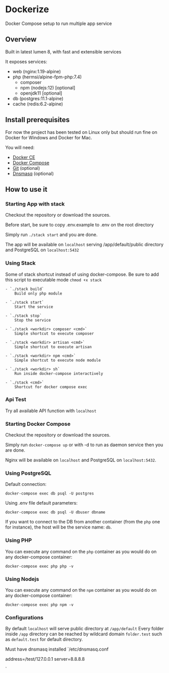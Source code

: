 # Dockerize
Docker Compose setup to run multiple app service

## Overview

Built in latest lumen 8, with fast and extensible services

It exposes services:

* web (nginx:1.19-alpine)
* php (hermsi/alpine-fpm-php:7.4)
	* composer
	* npm (nodejs:12) [optional]
	* openjdk11 [optional]
* db (postgres:11.1-alpine)
* cache (redis:6.2-alpine)

## Install prerequisites

For now the project has been tested on Linux only but should run fine on Docker for Windows and Docker for Mac.

You will need:

* [Docker CE](https://docs.docker.com/engine/installation/)
* [Docker Compose](https://docs.docker.com/compose/install)
* [Git](https://git-scm.com/download) (optional)
* [Dnsmasq](https://thekelleys.org.uk/dnsmasq/doc.html) (optional)

## How to use it

### Starting App with stack

Checkout the repository or download the sources.

Before start, be sure to copy .env.example to .env on the root directory

Simply run `./stack start` and you are done.

The app will be available on `localhost` serving /app/default/public directory and PostgreSQL on `localhost:5432`


### Using Stack

Some of stack shortcut instead of using docker-compose. Be sure to add this script to executable mode `chmod +x stack`

	- `./stack build`
		Build only php module

	- `./stack start`
		Start the service

	- `./stack stop`
		Stop the service

	- `./stack <workdir> composer <cmd>`
		Simple shortcut to execute composer

	- `./stack <workdir> artisan <cmd>`
		Simple shortcut to execute artisan

	- `./stack <workdir> npm <cmd>`
		Simple shortcut to execute node module

	- `./stack <workdir> sh`
		Run inside docker-compose interactively

	- `./stack <cmd>`
		Shortcut for docker compose exec


### Api Test

Try all available API function with `localhost`



### Starting Docker Compose

Checkout the repository or download the sources.

Simply run `docker-compose up` or with -d to run as daemon service then you are done.

Nginx will be available on `localhost` and PostgreSQL on `localhost:5432`.


### Using PostgreSQL

Default connection:

`docker-compose exec db psql -U postgres`

Using .env file default parameters:

`docker-compose exec db psql -U dbuser dbname`

If you want to connect to the DB from another container (from the `php` one for instance), the host will be the service name: `db`.


### Using PHP

You can execute any command on the `php` container as you would do on any docker-compose container:

`docker-compose exec php php -v`


### Using Nodejs

You can execute any command on the `npm` container as you would do on any docker-compose container:

`docker-compose exec php npm -v`


### Configurations

By default `localhost` will serve public directory at `/app/default`
Every folder inside `/app` directory can be reached by wildcard domain `folder.test` such as `default.test` for default directory.

Must have dnsmasq installed
`/etc/dnsmasq.conf

address=/test/127.0.0.1
server=8.8.8.8

`

